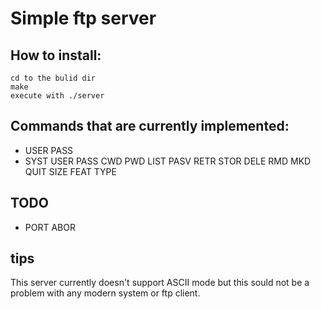 # Simple ftp server


## How to install:

```
cd to the bulid dir
make
execute with ./server
```

## Commands that are currently implemented:

* USER PASS
* SYST USER PASS CWD PWD LIST PASV RETR STOR DELE RMD MKD QUIT SIZE FEAT TYPE

## TODO

* PORT ABOR

## tips
This server currently doesn't support ASCII mode but this sould not be a
problem with any modern system or ftp client.